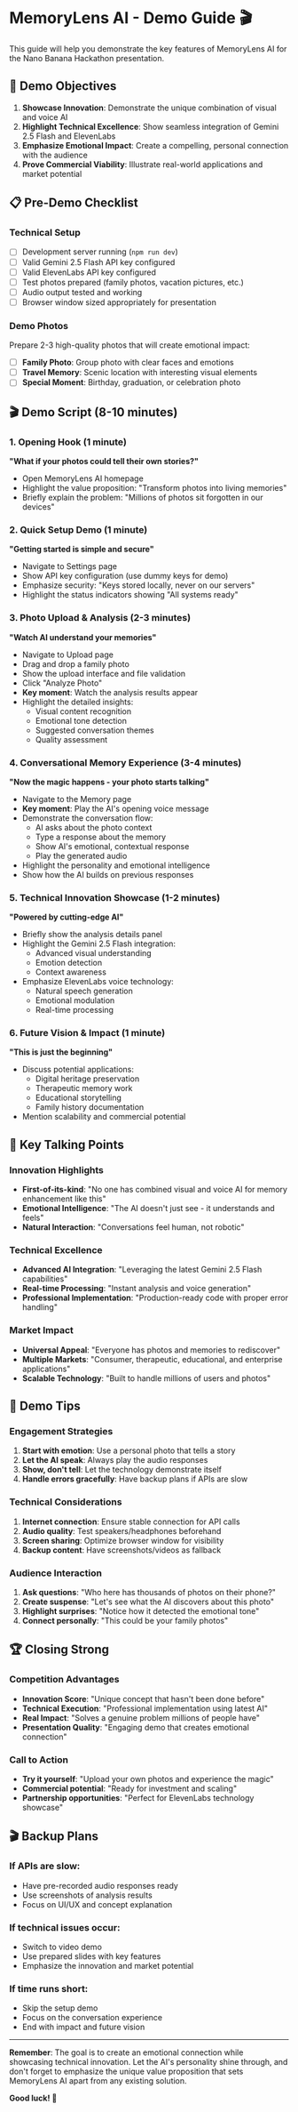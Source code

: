 # MemoryLens AI - Demo Guide 🎬

This guide will help you demonstrate the key features of MemoryLens AI for the Nano Banana Hackathon presentation.

## 🎯 Demo Objectives

1. **Showcase Innovation**: Demonstrate the unique combination of visual and voice AI
2. **Highlight Technical Excellence**: Show seamless integration of Gemini 2.5 Flash and ElevenLabs
3. **Emphasize Emotional Impact**: Create a compelling, personal connection with the audience
4. **Prove Commercial Viability**: Illustrate real-world applications and market potential

## 📋 Pre-Demo Checklist

### Technical Setup
- [ ] Development server running (`npm run dev`)
- [ ] Valid Gemini 2.5 Flash API key configured
- [ ] Valid ElevenLabs API key configured
- [ ] Test photos prepared (family photos, vacation pictures, etc.)
- [ ] Audio output tested and working
- [ ] Browser window sized appropriately for presentation

### Demo Photos
Prepare 2-3 high-quality photos that will create emotional impact:
- [ ] **Family Photo**: Group photo with clear faces and emotions
- [ ] **Travel Memory**: Scenic location with interesting visual elements
- [ ] **Special Moment**: Birthday, graduation, or celebration photo

## 🎬 Demo Script (8-10 minutes)

### 1. Opening Hook (1 minute)
**"What if your photos could tell their own stories?"**

- Open MemoryLens AI homepage
- Highlight the value proposition: "Transform photos into living memories"
- Briefly explain the problem: "Millions of photos sit forgotten in our devices"

### 2. Quick Setup Demo (1 minute)
**"Getting started is simple and secure"**

- Navigate to Settings page
- Show API key configuration (use dummy keys for demo)
- Emphasize security: "Keys stored locally, never on our servers"
- Highlight the status indicators showing "All systems ready"

### 3. Photo Upload & Analysis (2-3 minutes)
**"Watch AI understand your memories"**

- Navigate to Upload page
- Drag and drop a family photo
- Show the upload interface and file validation
- Click "Analyze Photo"
- **Key moment**: Watch the analysis results appear
- Highlight the detailed insights:
  - Visual content recognition
  - Emotional tone detection
  - Suggested conversation themes
  - Quality assessment

### 4. Conversational Memory Experience (3-4 minutes)
**"Now the magic happens - your photo starts talking"**

- Navigate to the Memory page
- **Key moment**: Play the AI's opening voice message
- Demonstrate the conversation flow:
  - AI asks about the photo context
  - Type a response about the memory
  - Show AI's emotional, contextual response
  - Play the generated audio
- Highlight the personality and emotional intelligence
- Show how the AI builds on previous responses

### 5. Technical Innovation Showcase (1-2 minutes)
**"Powered by cutting-edge AI"**

- Briefly show the analysis details panel
- Highlight the Gemini 2.5 Flash integration:
  - Advanced visual understanding
  - Emotion detection
  - Context awareness
- Emphasize ElevenLabs voice technology:
  - Natural speech generation
  - Emotional modulation
  - Real-time processing

### 6. Future Vision & Impact (1 minute)
**"This is just the beginning"**

- Discuss potential applications:
  - Digital heritage preservation
  - Therapeutic memory work
  - Educational storytelling
  - Family history documentation
- Mention scalability and commercial potential

## 🎤 Key Talking Points

### Innovation Highlights
- **First-of-its-kind**: "No one has combined visual and voice AI for memory enhancement like this"
- **Emotional Intelligence**: "The AI doesn't just see - it understands and feels"
- **Natural Interaction**: "Conversations feel human, not robotic"

### Technical Excellence
- **Advanced AI Integration**: "Leveraging the latest Gemini 2.5 Flash capabilities"
- **Real-time Processing**: "Instant analysis and voice generation"
- **Professional Implementation**: "Production-ready code with proper error handling"

### Market Impact
- **Universal Appeal**: "Everyone has photos and memories to rediscover"
- **Multiple Markets**: "Consumer, therapeutic, educational, and enterprise applications"
- **Scalable Technology**: "Built to handle millions of users and photos"

## 🎯 Demo Tips

### Engagement Strategies
1. **Start with emotion**: Use a personal photo that tells a story
2. **Let the AI speak**: Always play the audio responses
3. **Show, don't tell**: Let the technology demonstrate itself
4. **Handle errors gracefully**: Have backup plans if APIs are slow

### Technical Considerations
1. **Internet connection**: Ensure stable connection for API calls
2. **Audio quality**: Test speakers/headphones beforehand
3. **Screen sharing**: Optimize browser window for visibility
4. **Backup content**: Have screenshots/videos as fallback

### Audience Interaction
1. **Ask questions**: "Who here has thousands of photos on their phone?"
2. **Create suspense**: "Let's see what the AI discovers about this photo"
3. **Highlight surprises**: "Notice how it detected the emotional tone"
4. **Connect personally**: "This could be your family photos"

## 🏆 Closing Strong

### Competition Advantages
- **Innovation Score**: "Unique concept that hasn't been done before"
- **Technical Execution**: "Professional implementation using latest AI"
- **Real Impact**: "Solves a genuine problem millions of people have"
- **Presentation Quality**: "Engaging demo that creates emotional connection"

### Call to Action
- **Try it yourself**: "Upload your own photos and experience the magic"
- **Commercial potential**: "Ready for investment and scaling"
- **Partnership opportunities**: "Perfect for ElevenLabs technology showcase"

## 🎬 Backup Plans

### If APIs are slow:
- Have pre-recorded audio responses ready
- Use screenshots of analysis results
- Focus on UI/UX and concept explanation

### If technical issues occur:
- Switch to video demo
- Use prepared slides with key features
- Emphasize the innovation and market potential

### If time runs short:
- Skip the setup demo
- Focus on the conversation experience
- End with impact and future vision

---

**Remember**: The goal is to create an emotional connection while showcasing technical innovation. Let the AI's personality shine through, and don't forget to emphasize the unique value proposition that sets MemoryLens AI apart from any existing solution.

**Good luck! 🚀**
